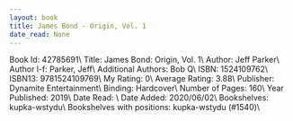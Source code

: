 ```yaml
---
layout: book
title: James Bond - Origin, Vol. 1
date_read: None
---
```


Book Id: 42785691\ 
Title: James Bond: Origin, Vol. 1\ 
Author: Jeff Parker\ 
Author l-f: Parker, Jeff\ 
Additional Authors: Bob Q\ 
ISBN: 1524109762\ 
ISBN13: 9781524109769\ 
My Rating: 0\ 
Average Rating: 3.88\ 
Publisher: Dynamite Entertainment\ 
Binding: Hardcover\ 
Number of Pages: 160\ 
Year Published: 2019\ 
Date Read: \ 
Date Added: 2020/06/02\ 
Bookshelves: kupka-wstydu\ 
Bookshelves with positions: kupka-wstydu (#1540)\ 

